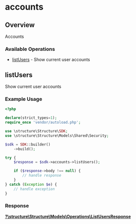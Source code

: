 # accounts

## Overview

Accounts

### Available Operations

* [listUsers](#listusers) - Show current user accounts

## listUsers

Show current user accounts

### Example Usage

```php
<?php

declare(strict_types=1);
require_once 'vendor/autoload.php';

use \structure\Structure\SDK;
use \structure\Structure\Models\Shared\Security;

$sdk = SDK::builder()
    ->build();

try {
    $response = $sdk->accounts->listUsers();

    if ($response->body !== null) {
        // handle response
    }
} catch (Exception $e) {
    // handle exception
}
```


### Response

**[?\structure\Structure\Models\Operations\ListUsersResponse](../../models/operations/ListUsersResponse.md)**

